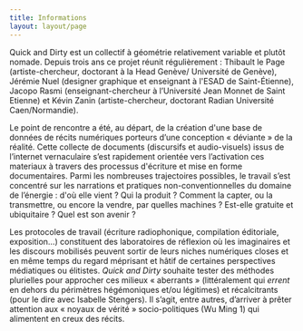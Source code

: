 ```yaml
---
title: Informations
layout: layout/page
---
```


Quick and Dirty est un collectif à géométrie relativement variable et plutôt nomade. Depuis trois ans ce projet réunit régulièrement : Thibault le Page (artiste-chercheur, doctorant à la Head Genève/ Université de Genève), Jérémie Nuel (designer graphique et enseignant à l'ESAD de Saint-Étienne), Jacopo Rasmi (enseignant-chercheur à l’Université Jean Monnet de Saint Etienne) et Kévin Zanin (artiste-chercheur, doctorant Radian Université Caen/Normandie). 

Le point de rencontre a été, au départ, de la création d'une base de données de récits numériques porteurs d’une conception « déviante » de la réalité. Cette collecte de documents (discursifs et audio-visuels) issus de l’internet vernaculaire s’est rapidement orientée vers l’activation ces materiaux à travers des processus d'écriture et mise en forme documentaires. Parmi les nombreuses trajectoires possibles, le travail s’est concentré sur les narrations et pratiques non-conventionnelles du domaine de l’énergie : d'où elle vient ? Qui la produit ? Comment la capter, ou la transmettre, ou encore la vendre, par quelles machines ? Est-elle gratuite et ubiquitaire ? Quel est son avenir ?

Les protocoles de travail (écriture radiophonique, compilation éditoriale, exposition…) constituent des laboratoires de réflexion où les imaginaires et les discours mobilisés peuvent sortir de leurs niches numériques closes et en même temps du regard méprisant et hâtif de certaines perspectives médiatiques ou élitistes. *Quick and Dirty* souhaite tester des méthodes plurielles pour approcher ces milieux « aberrants » (littéralement qui *errent* en dehors du périmètres hégémoniques et/ou légitimes) et récalcitrants (pour le dire avec Isabelle Stengers). Il s’agit, entre autres, d’arriver à prêter attention aux « noyaux de vérité » socio-politiques (Wu Ming 1) qui alimentent en creux des récits. 